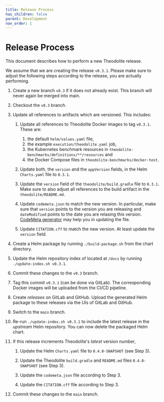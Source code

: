 ```yaml
---
title: Release Process
has_children: false
parent: Development
nav_order: 1
---
```


# Release Process

This document describes how to perform a new Theodolite release.

We assume that we are creating the release `v0.3.1`. Please make sure to adjust
the following steps according to the release, you are actually performing.

1. Create a new branch `v0.3` if it does not already exist. This branch will never
again be merged into main.

2. Checkout the `v0.3` branch.

3. Update all references to artifacts which are versioned. This includes:

    1. Update all references to Theodolite Docker images to tag `v0.3.1`. These are:
        1. the default `helm/values.yaml` file,
        2. the example `execution/theodolite.yaml` job,
        3. the Kubernetes benchmark resources in `theodolite-benchmarks/definitions/**/resources` and
        4. the Docker Compose files in `theodolite-benchmarks/docker-test`.

    2. Update both, the `version` and the `appVersion` fields, in the Helm `Charts.yaml` file to `0.3.1`.

    3. Update the `version` field of the `theodolite/build.gradle` file to `0.3.1`. Make sure to also adjust all references to the build artifact in the `theodolite/README.md`.

    4. Update `codemeta.json` to match the new version. In particular, make sure that `version` points to the version you are releasing and `dateModified` points to the date you are relasing this version. [CodeMeta generator](https://codemeta.github.io/codemeta-generator/) may help you in updating the file.

    5. Update `CITATION.cff` to match the new version. At least update the `version` field.

4. Create a Helm package by running `./build-package.sh` from the chart directory.

5. Update the Helm repository index of located at `/docs` by running `./update-index.sh v0.3.1`.

6. Commit these changes to the `v0.3` branch.

7. Tag this commit `v0.3.1` (can be done via GitLab). The corresponding Docker images will be uploaded from the CI/CD pipeline.

8. Create *releases* on GitLab and GitHub. Upload the generated Helm package to these releases via the UIs of GitLab and GitHub.

9. Switch to the `main` branch.

10. Re-run `./update-index.sh v0.3.1` to include the latest release in the *upstream* Helm repository. You can now delete the packaged Helm chart.

11. If this release increments Theodolite's *latest* version number, 

    1. Update the Helm `Charts.yaml` file to `0.4.0-SNAPSHOT` (see Step 3).

    2. Update the Theodolite `build.gradle` and `README.md` files `0.4.0-SNAPSHOT` (see Step 3).

    3. Update the `codemeta.json` file according to Step 3.

    4. Update the `CITATION.cff` file according to Step 3.

12. Commit these changes to the `main` branch.
